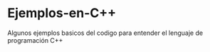 # Ejemplos-en-C++
Algunos ejemplos basicos del codigo para entender el lenguaje de programación C++
